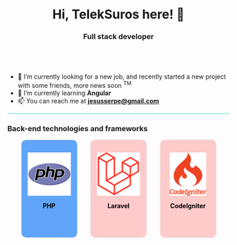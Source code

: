 <center><h1>Hi, TelekSuros here! 👋</h1></center>
<center><h3>Full stack developer</h3></center>
<div style="height: 3em"></div>
<ul>
    <li>🔭 I’m currently looking for a new job, and recently started a new project with some friends, more news soon <sup>TM</sup></li>
    <li>🌱 I’m currently learning <strong>Angular</strong></li>
    <li>📫 You can reach me at <strong><a href="mailto:someone@example.com">jesusserpe@gmail.com</a><strong></li>
</ul>
<hr style="height: 1px; background-color:turquoise">
<h3>Back-end technologies and frameworks</h3>
<div style=" display: flex; width: 100%; justify-content: space-evenly; align-content: center ">
    <!--PHP-->
    <div style="width: 9em;">
        <div style="display:flex; flex-direction: column; gap: 1em; align-items: center; justify-content: center; background-color: rgba(96,165,250, 1); border-radius: 10px; box-shadow: 0px 0px 5px -3px black; color: black; padding-top: 2em;"
        onMouseOver="this.style.cursor='pointer'">
            <img style="background: transparent; height: 7em" src="./assets/icons/php.svg">
            <span class="text-center" style="height: 80px;">PHP</span>
        </div>
    </div>
    <!--Laravel-->
    <div style="width: 9em;">
        <div style="display:flex; flex-direction: column; gap: 1em; align-items: center; justify-content: center; background-color: rgba(254,202,202, 1); border-radius: 10px; box-shadow: 0px 0px 5px -3px black; color: black; padding-top: 2em;">
            <img style="background: transparent; height: 7em" src="./assets/icons/laravel.svg">
            <span class="text-center" style="height: 80px;">Laravel</span>
        </div>
    </div>
    <!--CodeIgniter-->
    <div style="width: 9em;">
        <div style="display:flex; flex-direction: column; gap: 1em; align-items: center; justify-content: center; background-color: rgba(254,202,202, 1); border-radius: 10px; box-shadow: 0px 0px 5px -3px black; color: black; padding-top: 2em;">
            <img style="background: transparent; height: 7em" src="./assets/icons/codeigniter.svg">
            <span class="text-center" style="height: 80px;">CodeIgniter</span>
        </div>
    </div>
</div>
